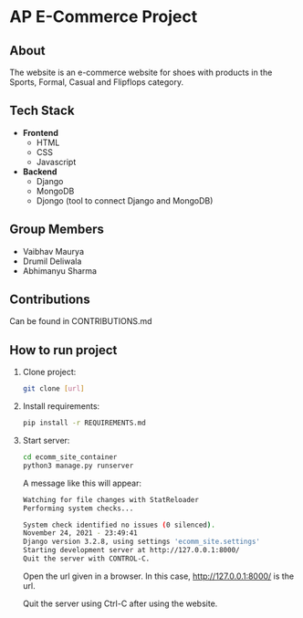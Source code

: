 # AP E-Commerce Project

## About
The website is an e-commerce website for shoes with products in the Sports, Formal, Casual and Flipflops category.

## Tech Stack
- **Frontend**
    - HTML
    - CSS
    - Javascript
- **Backend**
    - Django
    - MongoDB
    - Djongo (tool to connect Django and MongoDB)

## Group Members
- Vaibhav Maurya
- Drumil Deliwala
- Abhimanyu Sharma

## Contributions
Can be found in CONTRIBUTIONS.md

## How to run project
1. Clone project:
    ```sh
    git clone [url]
    ```

2. Install requirements:
    ```sh
    pip install -r REQUIREMENTS.md
    ```

3. Start server:
    ```sh
    cd ecomm_site_container
    python3 manage.py runserver
    ```
    A message like this will appear:
    ```sh
    Watching for file changes with StatReloader
    Performing system checks...
    
    System check identified no issues (0 silenced).
    November 24, 2021 - 23:49:41
    Django version 3.2.8, using settings 'ecomm_site.settings'
    Starting development server at http://127.0.0.1:8000/
    Quit the server with CONTROL-C.
    ```
    
    Open the url given in a browser. In this case, http://127.0.0.1:8000/ is the url.
    
    Quit the server using Ctrl-C after using the website.